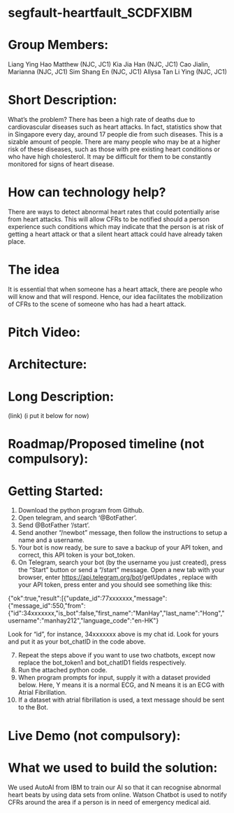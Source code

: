 # segfault-heartfault_SCDFXIBM


# Group Members:
Liang Ying Hao Matthew (NJC, JC1)
Kia Jia Han (NJC, JC1)
Cao Jialin, Marianna  (NJC, JC1)
Sim Shang En (NJC, JC1)
Allysa Tan Li Ying (NJC, JC1)

# Short Description:
What’s the problem?
There has been a high rate of deaths due to cardiovascular diseases such as heart attacks. In fact, statistics show that in Singapore every day, around 17 people die from such diseases. This is a sizable amount of people. There are many people who may be at a higher risk of these diseases, such as those with pre existing heart conditions or who have high cholesterol. It may be difficult for them to be constantly monitored for signs of heart disease.

# How can technology help?
There are ways to detect abnormal heart rates that could potentially arise from heart attacks. This will allow CFRs to be notified should a person experience such conditions which may indicate that the person is at risk of getting a heart attack or that a silent heart attack could have already taken place.

# The idea
It is essential that when someone has a heart attack, there are people who will know and that will respond. Hence, our idea facilitates the mobilization of CFRs to the scene of someone who has had a heart attack.

# Pitch Video:


# Architecture:

# Long Description:
(link) (i put it below for now)


# Roadmap/Proposed timeline (not compulsory):

# Getting Started:

1. Download the python program from Github.
2. Open telegram, and search ‘@BotFather’.
3. Send @BotFather ‘/start’.
4. Send another “/newbot” message, then follow the instructions to setup a name and a username.
5. Your bot is now ready, be sure to save a backup of your API token, and correct, this API token is your bot_token.
6. On Telegram, search your bot (by the username you just created), press the “Start” button or send a “/start” message.
Open a new tab with your browser, enter https://api.telegram.org/bot<yourtoken>/getUpdates , replace <yourtoken> with your API token, press enter and you should see something like this: 
  
{"ok":true,"result":[{"update_id":77xxxxxxx,"message":{"message_id":550,"from":{"id":34xxxxxxx,"is_bot":false,"first_name":"ManHay","last_name":"Hong","username":"manhay212","language_code":"en-HK"}

Look for “id”, for instance, 34xxxxxxx above is my chat id. Look for yours and put it as your bot_chatID in the code above.

7. Repeat the steps above if you want to use two chatbots, except now replace the bot_token1 and bot_chatID1 fields respectively.
8. Run the attached python code.
9. When program prompts for input, supply it with a dataset provided below. Here, Y means it is a normal ECG, and N means it is an ECG with Atrial Fibrillation.
10. If a dataset with atrial fibrillation is used, a text message should be sent to the Bot.


# Live Demo (not compulsory):

# What we used to build the solution:

We used AutoAI from IBM to train our AI so that it can recognise abnormal heart beats by using data sets from online. Watson Chatbot is used to notify CFRs around the area if a person is in need of emergency medical aid.
